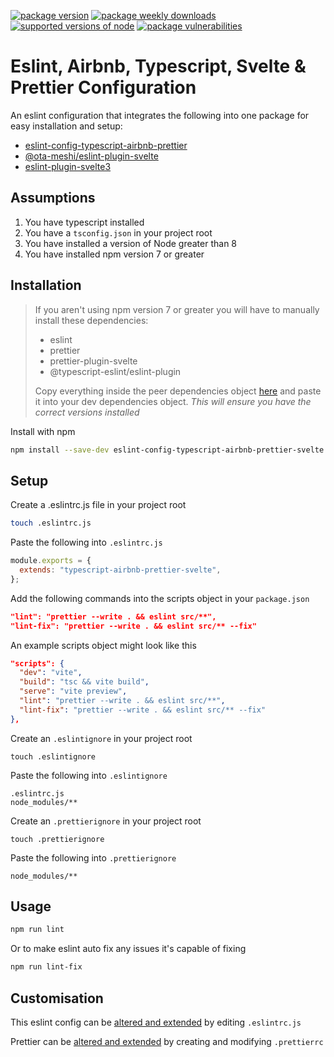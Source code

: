 [![package version](https://img.shields.io/npm/v/eslint-config-typescript-airbnb-prettier-svelte?logo=npm&logoWidth=20)](https://img.shields.io/npm/v/eslint-config-typescript-airbnb-prettier-svelte?logo=npm&logoWidth=20) [![package weekly downloads](https://img.shields.io/npm/dw/eslint-config-typescript-airbnb-prettier-svelte)](https://img.shields.io/npm/dw/eslint-config-typescript-airbnb-prettier-svelte?logo=npm&logoWidth=20) [![supported versions of node](https://img.shields.io/node/v/eslint-config-typescript-airbnb-prettier-svelte?logo=npm&logoWidth=20)](https://img.shields.io/node/v/eslint-config-typescript-airbnb-prettier-svelte?logo=npm&logoWidth=20) [![package vulnerabilities](https://img.shields.io/snyk/vulnerabilities/npm/eslint-config-typescript-airbnb-prettier-svelte?logo=snyk&logoWidth=20)](https://img.shields.io/snyk/vulnerabilities/npm/eslint-config-typescript-airbnb-prettier-svelte?logo=snyk&logoWidth=20)

# Eslint, Airbnb, Typescript, Svelte & Prettier Configuration

An eslint configuration that integrates the following into one package for easy installation and setup:

- [eslint-config-typescript-airbnb-prettier](https://www.npmjs.com/package/eslint-config-typescript-airbnb-prettier)
- [@ota-meshi/eslint-plugin-svelte](https://ota-meshi.github.io/eslint-plugin-svelte/)
- [eslint-plugin-svelte3](https://preview.npmjs.com/package/eslint-plugin-svelte3)

## Assumptions

1. You have typescript installed
1. You have a `tsconfig.json` in your project root
1. You have installed a version of Node greater than 8
1. You have installed npm version 7 or greater

## Installation

> If you aren't using npm version 7 or greater you will have to manually install these dependencies:
>
> - eslint
> - prettier
> - prettier-plugin-svelte
> - @typescript-eslint/eslint-plugin
>
> Copy everything inside the peer dependencies object [here](https://github.com/ShaneLucy/eslint-config-svelte/blob/master/package.json) and paste it into your dev dependencies object. _This will ensure you have the correct versions installed_

Install with npm

```bash
npm install --save-dev eslint-config-typescript-airbnb-prettier-svelte
```

## Setup

Create a .eslintrc.js file in your project root

```bash
touch .eslintrc.js
```

Paste the following into `.eslintrc.js`

```javascript
module.exports = {
  extends: "typescript-airbnb-prettier-svelte",
};
```

Add the following commands into the scripts object in your `package.json`

```json
"lint": "prettier --write . && eslint src/**",
"lint-fix": "prettier --write . && eslint src/** --fix"
```

An example scripts object might look like this

```json
"scripts": {
  "dev": "vite",
  "build": "tsc && vite build",
  "serve": "vite preview",
  "lint": "prettier --write . && eslint src/**",
  "lint-fix": "prettier --write . && eslint src/** --fix"
},
```

Create an `.eslintignore` in your project root

```
touch .eslintignore
```

Paste the following into `.eslintignore`

```
.eslintrc.js
node_modules/**
```

Create an `.prettierignore` in your project root

```
touch .prettierignore
```

Paste the following into `.prettierignore`

```
node_modules/**
```

## Usage

```bash
npm run lint
```

Or to make eslint auto fix any issues it's capable of fixing

```bash
npm run lint-fix
```

## Customisation

This eslint config can be [altered and extended](https://eslint.org/docs/user-guide/configuring/) by editing `.eslintrc.js`

Prettier can be [altered and extended](https://prettier.io/docs/en/options.html) by creating and modifying `.prettierrc`
